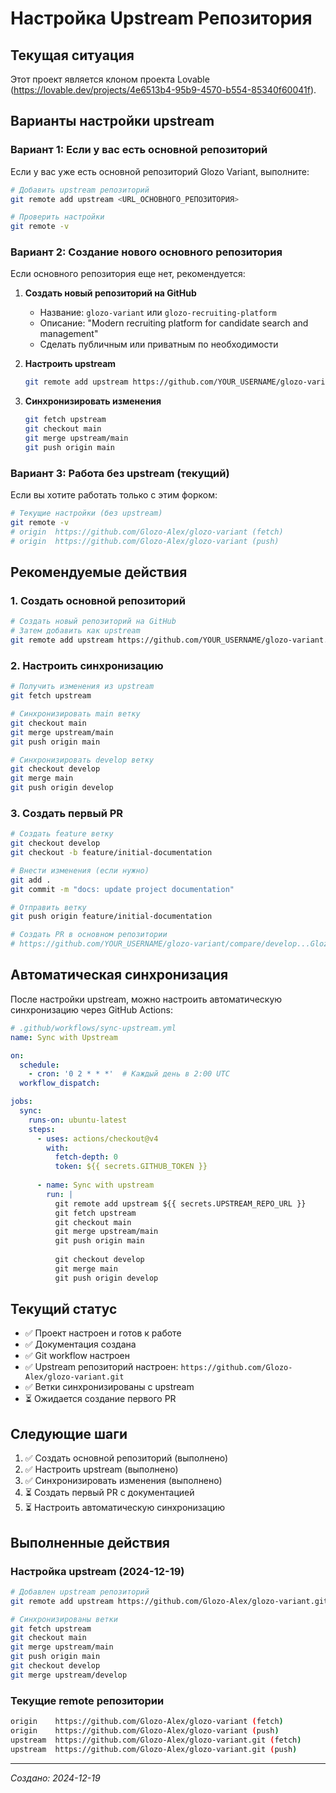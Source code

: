 # Настройка Upstream Репозитория

## Текущая ситуация

Этот проект является клоном проекта Lovable (https://lovable.dev/projects/4e6513b4-95b9-4570-b554-85340f60041f).

## Варианты настройки upstream

### Вариант 1: Если у вас есть основной репозиторий

Если у вас уже есть основной репозиторий Glozo Variant, выполните:

```bash
# Добавить upstream репозиторий
git remote add upstream <URL_ОСНОВНОГО_РЕПОЗИТОРИЯ>

# Проверить настройки
git remote -v
```

### Вариант 2: Создание нового основного репозитория

Если основного репозитория еще нет, рекомендуется:

1. **Создать новый репозиторий на GitHub**
   - Название: `glozo-variant` или `glozo-recruiting-platform`
   - Описание: "Modern recruiting platform for candidate search and management"
   - Сделать публичным или приватным по необходимости

2. **Настроить upstream**
   ```bash
   git remote add upstream https://github.com/YOUR_USERNAME/glozo-variant.git
   ```

3. **Синхронизировать изменения**
   ```bash
   git fetch upstream
   git checkout main
   git merge upstream/main
   git push origin main
   ```

### Вариант 3: Работа без upstream (текущий)

Если вы хотите работать только с этим форком:

```bash
# Текущие настройки (без upstream)
git remote -v
# origin  https://github.com/Glozo-Alex/glozo-variant (fetch)
# origin  https://github.com/Glozo-Alex/glozo-variant (push)
```

## Рекомендуемые действия

### 1. Создать основной репозиторий

```bash
# Создать новый репозиторий на GitHub
# Затем добавить как upstream
git remote add upstream https://github.com/YOUR_USERNAME/glozo-variant.git
```

### 2. Настроить синхронизацию

```bash
# Получить изменения из upstream
git fetch upstream

# Синхронизировать main ветку
git checkout main
git merge upstream/main
git push origin main

# Синхронизировать develop ветку
git checkout develop
git merge main
git push origin develop
```

### 3. Создать первый PR

```bash
# Создать feature ветку
git checkout develop
git checkout -b feature/initial-documentation

# Внести изменения (если нужно)
git add .
git commit -m "docs: update project documentation"

# Отправить ветку
git push origin feature/initial-documentation

# Создать PR в основном репозитории
# https://github.com/YOUR_USERNAME/glozo-variant/compare/develop...Glozo-Alex:glozo-variant:feature/initial-documentation
```

## Автоматическая синхронизация

После настройки upstream, можно настроить автоматическую синхронизацию через GitHub Actions:

```yaml
# .github/workflows/sync-upstream.yml
name: Sync with Upstream

on:
  schedule:
    - cron: '0 2 * * *'  # Каждый день в 2:00 UTC
  workflow_dispatch:

jobs:
  sync:
    runs-on: ubuntu-latest
    steps:
      - uses: actions/checkout@v4
        with:
          fetch-depth: 0
          token: ${{ secrets.GITHUB_TOKEN }}
      
      - name: Sync with upstream
        run: |
          git remote add upstream ${{ secrets.UPSTREAM_REPO_URL }}
          git fetch upstream
          git checkout main
          git merge upstream/main
          git push origin main
          
          git checkout develop
          git merge main
          git push origin develop
```

## Текущий статус

- ✅ Проект настроен и готов к работе
- ✅ Документация создана
- ✅ Git workflow настроен
- ✅ Upstream репозиторий настроен: `https://github.com/Glozo-Alex/glozo-variant.git`
- ✅ Ветки синхронизированы с upstream
- ⏳ Ожидается создание первого PR

## Следующие шаги

1. ✅ Создать основной репозиторий (выполнено)
2. ✅ Настроить upstream (выполнено)
3. ✅ Синхронизировать изменения (выполнено)
4. ⏳ Создать первый PR с документацией
5. ⏳ Настроить автоматическую синхронизацию

## Выполненные действия

### Настройка upstream (2024-12-19)

```bash
# Добавлен upstream репозиторий
git remote add upstream https://github.com/Glozo-Alex/glozo-variant.git

# Синхронизированы ветки
git fetch upstream
git checkout main
git merge upstream/main
git push origin main
git checkout develop
git merge upstream/develop
```

### Текущие remote репозитории

```bash
origin    https://github.com/Glozo-Alex/glozo-variant (fetch)
origin    https://github.com/Glozo-Alex/glozo-variant (push)
upstream  https://github.com/Glozo-Alex/glozo-variant.git (fetch)
upstream  https://github.com/Glozo-Alex/glozo-variant.git (push)
```

---

*Создано: 2024-12-19*
